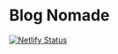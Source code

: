 # Blog Nomade

[![Netlify Status](https://api.netlify.com/api/v1/badges/b90da238-163b-4ba8-aaf8-cd1c77242a9a/deploy-status)](https://app.netlify.com/sites/blog-nomade/deploys)
